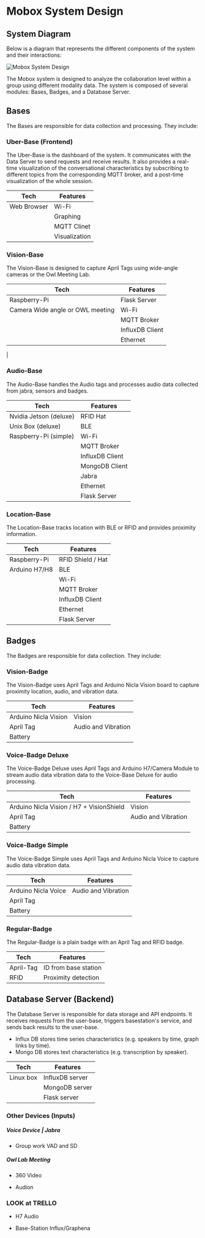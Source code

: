 # Mobox System Design

## System Diagram

Below is a diagram that represents the different components of the system and their interactions:

![Mobox System Design](https://kroki.io/graphviz/svg/eNqFkUFrhDAQhe_7K8LeF9peiwVF6EUvWr0spSRmcMOmxk5MWSj735s0bqKs0NuY9-W9F4eLHul4Iq_kZ0eQDmcuMHnLnndkUBzIUZ_oCAlTl3d7pA3zdCeNngA_HtwtSRnIZJ9RDXpvqU5JhQmTBuxHQ46z3jDAg4P2zqoN563QQg1RSYOSGi5UFIogFKqj0-rSdaPc46oc75ftegQYXI3svoclfcUsj6ISHXiN5CDN5YbUm0gtPkfpkSomVNAbSXERsVX7aVE7pxNl9o2kBvwGjP0RuJ3zmO5IUk8K6WxdRq0UHSptHWxBfcttyOFlaVDDwDWp4MuAnjxlVcs0d4g2ckUsolIp3W5A_zUOeeW_Tp5ow5SGqfBrmlW3lFl2P38eq2wmr7-mn911)


The Mobox system is designed to analyze the collaboration level within a group using different modality data. The system is composed of several modules: Bases, Badges, and a Database Server. 

## Bases

The Bases are responsible for data collection and processing. They include:

### Uber-Base (Frontend)

The Uber-Base is the dashboard of the system. It communicates with the Data Server to send requests and receive results. It also provides a real-time visualization of the conversational characteristics by subscribing to different topics from the corresponding MQTT broker, and a post-time visualization of the whole session.

| Tech               | Features                          |
| ------------------ | --------------------------------- |
| Web Browser        | Wi-Fi                             |
|                    | Graphing                          |
|                    | MQTT Clinet                       |
|                    | Visualization                     |

### Vision-Base

The Vision-Base is designed to capture April Tags using wide-angle cameras or the Owl Meeting Lab. 

| Tech         | Features                         |
| ------------ | -------------------------------- |
| Raspberry-Pi | Flask Server                     |
| Camera Wide angle or OWL meeting | Wi-Fi        |
|              | MQTT Broker                      |
|              | InfluxDB Client                  |
|              | Ethernet                         |
|              

### Audio-Base

The Audio-Base handles the Audio tags and processes audio data collected from jabra, sensors and badges. 

| Tech                   | Features           |
| ---------------------- | ------------------ |
| Nvidia Jetson (deluxe) | RFID Hat           |
| Unix Box (deluxe)      | BLE                |
| Raspberry-Pi (simple)  | Wi-Fi              |
|                        | MQTT Broker        |
|                        | InfluxDB Client    |
|                        | MongoDB Client     |
|                        | Jabra              |
|                        | Ethernet           |
|                        | Flask Server       |

### Location-Base

The Location-Base tracks location with BLE or RFID and provides proximity information. 

| Tech          | Features           |
| ------------- | ------------------ |
| Raspberry-Pi  | RFID Shield / Hat  |
| Arduino H7/H8 | BLE                |
|               | Wi-Fi              |
|               | MQTT Broker        |
|               | InfluxDB Client    |
|               | Ethernet           |
|               | Flask Server       |

## Badges

The Badges are responsible for data collection. They include:

### Vision-Badge

The Vision-Badge uses April Tags and Arduino Nicla Vision board to capture proximity location, audio, and vibration data.

| Tech                 | Features            |
| -------------------- | ------------------- |
| Arduino Nicla Vision | Vision              |
| April Tag            | Audio and Vibration |
| Battery              |                     |

### Voice-Badge Deluxe

The Voice-Badge Deluxe uses April Tags and Arduino H7/Camera Module to stream audio data vibration data to the Voice-Base Deluxe for audio processing.

| Tech                                      | Features            |
| ----------------------------------------- | ------------------- |
| Arduino Nicla Vision / H7 + VisionShield  | Vision              |
| April Tag                                 | Audio and Vibration |
| Battery                                   |                     |

### Voice-Badge Simple

The Voice-Badge Simple uses April Tags and Arduino Nicla Voice to capture audio data vibration data.

| Tech                               | Features            |
| ---------------------------------- | ------------------- |
| Arduino Nicla Voice                | Audio and Vibration |
| April Tag                          |                     |
| Battery                            |                     |

### Regular-Badge

The Regular-Badge is a plain badge with an April Tag and RFID badge.

| Tech      | Features             |
| --------- | -------------------- |
| April-Tag | ID from base station |
| RFID      | Proximity detection  |

## Database Server (Backend)

The Database Server is responsible for data storage and API endpoints. It receives requests from the user-base, triggers basestation's service, and sends back results to the user-base.
+ Influx DB stores time series characteristics (e.g. speakers by time, graph links by time).
+ Mongo DB stores text characteristics (e.g. transcription by speaker).

| Tech      | Features             |
| --------- | -------------------- |
| Linux box | InfluxDB server      |
|           | MongoDB server       |
|           | Flask server         |

### **Other Devices (Inputs)**

##### *Voice Device | Jabra*

+ Group work VAD and SD

##### *Owl Lab Meeting*

+ 360 Video

+ Audion



### **LOOK at TRELLO**

+ H7 Audio

+ Base-Station Influx/Graphena



